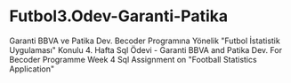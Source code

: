 # Futbol3.Odev-Garanti-Patika
Garanti BBVA ve Patika Dev. Becoder Programına Yönelik "Futbol İstatistik Uygulaması" Konulu 4. Hafta Sql Ödevi - Garanti BBVA and Patika Dev. For Becoder Programme 
Week 4 Sql Assignment on "Football Statistics Application"

